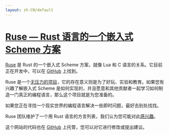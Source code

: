 ```yaml
---
layout: zh-CN/default
---
```


<h1><a href="{{ site.baseurl }}/">Ruse &mdash; Rust 语言的一个嵌入式 Scheme 方案</a></h1>

[Ruse][ruse-lang] 是 Rust 的一个嵌入式 Scheme 方案，就像 Lua 和 C 语言的关系。它目前正在开发中，可以在 [GitHub][ruse] 上找到。

Ruse 是一个[无压力的项目][stress-free]，它的存在意义则是为了好玩、实验和教育。如果您有兴趣了解嵌入式 Scheme 是如何实现的，并且愿意和其他贡献者一起学习如何制造一门真正的编程语言，那么这个项目就是为您准备的。

如果您正在寻找一个现实世界的编程语言解决一些即时问题，最好去别处找找。

Ruse 团队维护了一个用 Rust 语言的方言列表，我们认为您可能对此[感兴趣][langs-in-rust]。

这个网站的代码也在 [GitHub][website] 上托管，您可以对它进行修改或提出建议。

[ruse-lang]: https://github.com/ruse-lang/
[ruse]: https://github.com/ruse-lang/ruse
[stress-free]: https://github.com/ruse-lang/stress-free-manifesto
[langs-in-rust]: https://github.com/ruse-lang/langs-in-rust
[website]: https://github.com/ruse-lang/ruse-lang.github.io

